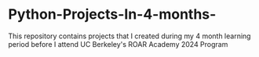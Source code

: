 # Python-Projects-In-4-months-
This repository contains projects that I created during my 4 month learning period before I attend UC Berkeley's ROAR Academy 2024 Program

